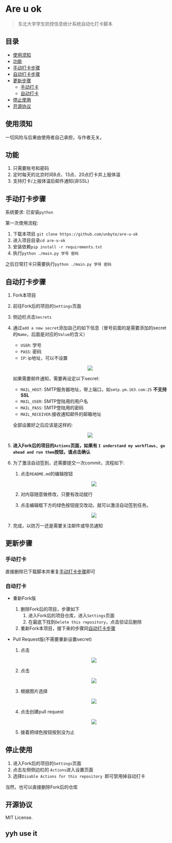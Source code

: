 # Are u ok
> 东北大学学生防控信息统计系统自动化打卡脚本


## 目录

- [使用须知](#使用须知)
- [功能](#功能)
- [手动打卡步骤](#手动打卡步骤)
- [自动打卡步骤](#自动打卡步骤)
- [更新步骤](#更新步骤)
  - [手动打卡](#手动打卡)
  - [自动打卡](#自动打卡)
- [停止使用](#停止使用)
- [开源协议](#开源协议)

## 使用须知

一切风险与后果由使用者自己承担，与作者无关。

## 功能

1. 只需要账号和密码
2. 定时每天的北京时间8点、13点、20点打卡并上报体温
3. 支持打卡/上报体温后邮件通知(非SSL)

## 手动打卡步骤

系统要求: 已安装`python`

第一次使用流程:

1. 下载本项目 `git clone https://github.com/unbyte/are-u-ok`
2. 进入项目目录`cd are-u-ok`
3. 安装依赖`pip install -r requirements.txt`
4. 执行`python ./main.py 学号 密码`

之后日常打卡只需要执行`python ./main.py 学号 密码`


## 自动打卡步骤
1. Fork本项目

2. 前往Fork后的项目的`Settings`页面

3. 侧边栏点击`Secrets`

4. 通过`add a new secret`添加自己的如下信息（冒号前面的是需要添加的secret的`Name`，后面是对应的`Value`的含义）
  
    - `USER`: 学号
    - `PASS`: 密码
    - `IP`: ip地址，可以不设置

    <p align="center"><img src="https://i.loli.net/2020/02/24/RAPvJ4qu5hUIr2K.png"/></p>
    
    如果需要邮件通知，需要再设定以下secret:
    
    - `MAIL_HOST`: SMTP服务器地址，带上端口，如`smtp.ym.163.com:25` **不支持SSL**
    - `MAIL_USER`: SMTP登陆用的用户名
    - `MAIL_PASS`: SMTP登陆用的密码
    - `MAIL_RECEIVER`:接收通知邮件的邮箱地址
    
    全部设置好之后应该是这样的:
    
    <p align="center"><img src="https://i.loli.net/2020/04/17/xIh7gyWUOTR5LAq.png"/></p>
    
5. **进入Fork后的项目的`Actions`页面，如果有 `I understand my workflows, go ahead and run them`按钮，请点击确认**

6. 为了激活自动签到，还需要提交一次commit，流程如下: 

    1. 点击`README.md`的编辑按钮

        <p align="center"><img src="https://i.loli.net/2020/03/01/8pnrtNDm9axih7U.png"/></p>
    
    2. 对内容随意做修改，只要有改动就行
    
    3. 点击编辑框下方的绿色按钮提交改动，就可以激活自动签到任务。
    
        <p align="center"><img src="https://i.loli.net/2020/03/01/6Yi59OyLwQRuVNm.png"/></p>

7. 完成，以防万一还是需要关注邮件或导员通知



## 更新步骤

### 手动打卡

直接删除已下载脚本并重复[手动打卡步骤](#手动打卡步骤)即可


### 自动打卡

- 重新Fork版 

    1. 删除Fork后的项目，步骤如下
       1. 进入Fork后的项目仓库，进入`Settings`页面
       2. 在最底下找到`Delete this repository`，点击验证后删除
    2. 重新Fork本项目，接下来的步骤同[自动打卡步骤](#自动打卡步骤)

- Pull Request版(不需要重新设置secret)
    1. 点击
    
        <p align="center"><img src="https://user-images.githubusercontent.com/31768052/75086758-a9dedb80-552f-11ea-8de6-5cf8cc326005.png"/></p>
    
    2. 点击
    
        <p align="center"><img src="https://user-images.githubusercontent.com/31768052/75086760-ae0af900-552f-11ea-8ce5-9cd5476dbd50.png"/></p>
    
    3. 根据图片选择
    
        <p align="center"><img src="https://user-images.githubusercontent.com/31768052/75086765-b06d5300-552f-11ea-9628-9f5e26c319cc.png"/></p>
    
    4. 点击创建pull request
    
        <p align="center"><img src="https://user-images.githubusercontent.com/31768052/75086768-b2371680-552f-11ea-85ec-590826e475c3.png"/></p>
    
    5. 接着把绿色按钮按到没为止

## 停止使用

1. 进入Fork后的项目的`Settings`页面
2. 点击左侧侧边栏的 `Actions`进入设置页面
3. 选择`Disable Actions for this repository `即可禁用掉自动打卡

当然，也可以直接删除Fork后的仓库

## 开源协议

MIT License.
## yyh use it
